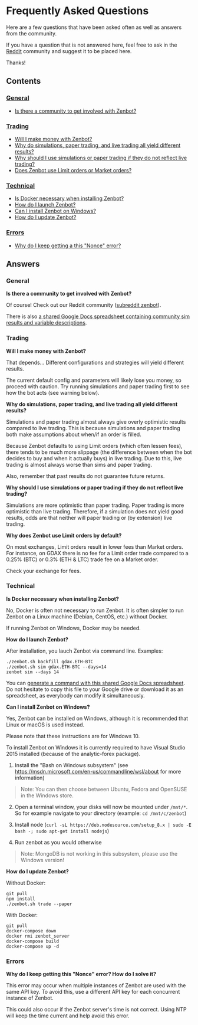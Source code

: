 # Frequently Asked Questions

Here are a few questions that have been asked often as well as answers from the community.

If you have a question that is not answered here, feel free to ask in the [Reddit](#community) community and suggest it to be placed here.

Thanks!


## Contents

### [General](#general)
* [Is there a community to get involved with Zenbot?](#community)

### [Trading](#trading)
* [Will I make money with Zenbot?](#money)
* [Why do simulations, paper trading, and live trading all yield different results?](#sim-live-differences)
* [Why should I use simulations or paper trading if they do not reflect live trading?](#why-sim)
* [Does Zenbot use Limit orders or Market orders?](#limit-market-orders)

### [Technical](#technical)
* [Is Docker necessary when installing Zenbot?](#docker)
* [How do I launch Zenbot?](#commands)
* [Can I install Zenbot on Windows?](#windows)
* [How do I update Zenbot?](#update)

### [Errors](#errors)
* [Why do I keep getting a this "Nonce" error?](#error-1)



## Answers

### General <a name="general"></a>

**Is there a community to get involved with Zenbot?** <a name="community"></a>

Of course! Check out our Reddit community ([subreddit zenbot](https://reddit.com/r/zenbot)).

There is also [a shared Google Docs spreadsheet containing community sim results and variable descriptions](https://docs.google.com/spreadsheets/d/1WjFKRUY4KpkdIJiA3RVvKqiyNkMe9xtgLSfYESFXk1g/edit#gid=70204991).



### Trading <a name="trading"></a>

**Will I make money with Zenbot?** <a name="money"></a>

That depends… Different configurations and strategies will yield different results.

The current default config and parameters will likely lose you money, so proceed with caution. Try running simulations and paper trading first to see how the bot acts (see warning below).


**Why do simulations, paper trading, and live trading all yield different results?** <a name="sim-live-differences"></a>

Simulations and paper trading almost always give overly optimistic results compared to live trading. This is because simulations and paper trading both make assumptions about when/if an order is filled.

Because Zenbot defaults to using Limit orders (which often lessen fees), there tends to be much more slippage (the difference between when the bot decides to buy and when it actually buys) in live trading. Due to this, live trading is almost always worse than sims and paper trading.

Also, remember that past results do not guarantee future returns.



**Why should I use simulations or paper trading if they do not reflect live trading?** <a name="why-sim"></a>

Simulations are more optimistic than paper trading.
Paper trading is more optimistic than live trading.
Therefore, if a simulation does not yield good results, odds are that neither will paper trading or (by extension) live trading.



**Why does Zenbot use Limit orders by default?** <a name="limit-market-orders"></a>

On most exchanges, Limit orders result in lower fees than Market orders. For instance, on GDAX there is no fee for a Limit order trade compared to a 0.25% (BTC) or 0.3% (ETH & LTC) trade fee on a Market order.

Check your exchange for fees.



### Technical <a name="technical"></a>

**Is Docker necessary when installing Zenbot?** <a name="docker"></a>

No, Docker is often not necessary to run Zenbot. It is often simpler to run Zenbot on a Linux machine (Debian, CentOS, etc.) without Docker.

If running Zenbot on Windows, Docker may be needed.



**How do I launch Zenbot?** <a name="commands"></a>

After installation, you lauch Zenbot via command line.
Examples:
```
./zenbot.sh backfill gdax.ETH-BTC
./zenbot.sh sim gdax.ETH-BTC --days=14
zenbot sim --days 14 
```
You can [generate a command with this shared Google Docs spreadsheet](https://docs.google.com/spreadsheets/d/1HECEHW-I9Evve_FQV3LT_IWGV6FU34tHif9TEouKtfg/edit?usp=sharing).
Do not hesitate to copy this file to your Google drive or download it as an spreadsheet, as everybody can modify it simultaneously.



**Can I install Zenbot on Windows?** <a name="windows"></a>

Yes, Zenbot can be installed on Windows, although it is recommended that Linux or macOS is used instead.

Please note that these instructions are for Windows 10.

To install Zenbot on Windows it is currently required to have Visual Studio 2015 installed (because of the analytic-forex package).

1. Install the "Bash on Windows subsystem" (see https://msdn.microsoft.com/en-us/commandline/wsl/about for more information)

> Note: You can then choose between Ubuntu, Fedora and OpenSUSE in the Windows store. 

2. Open a terminal window, your disks will now be mounted under `/mnt/*`. So for example navigate to your directory (example: `cd /mnt/c/zenbot`)

3. Install node (`curl -sL https://deb.nodesource.com/setup_8.x | sudo -E bash -; sudo apt-get install nodejs`)

4. Run zenbot as you would otherwise

> Note: MongoDB is not working in this subsystem, please use the Windows version!



**How do I update Zenbot?** <a name="update"></a>

Without Docker:
```
git pull
npm install
./zenbot.sh trade --paper
```

With Docker:
```
git pull
docker-compose down
docker rmi zenbot_server
docker-compose build
docker-compose up -d
```



### Errors <a name="errors"></a>

**Why do I keep getting this "Nonce" error? How do I solve it?** <a name="error-1"></a>

This error may occur when multiple instances of Zenbot are used with the same API key. To avoid this, use a different API key for each concurrent instance of Zenbot.

This could also occur if the Zenbot server's time is not correct. Using NTP will keep the time current and help avoid this error.
